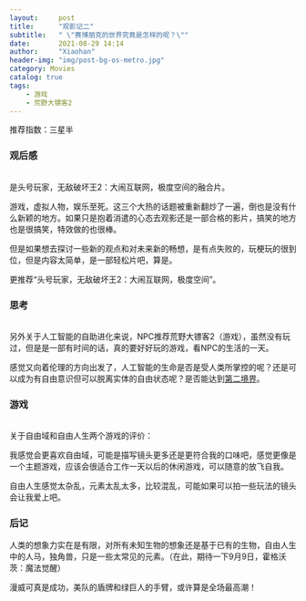 ```yaml
---
layout:     post
title:      "观影记二"
subtitle:   " \"赛博朋克的世界究竟是怎样的呢？\""
date:       2021-08-29 14:14
author:     "Xiaohan"
header-img: "img/post-bg-os-metro.jpg"
category: Movies
catalog: true
tags:
    - 游戏
    - 荒野大镖客2
---
```


推荐指数：三星半

### 观后感
<br>
是头号玩家，无敌破坏王2：大闹互联网，极度空间的融合片。

游戏，虚拟人物，娱乐至死。这三个大热的话题被重新翻炒了一遍，倒也是没有什么新颖的地方。如果只是抱着消遣的心态去观影还是一部合格的影片，搞笑的地方也是很搞笑，特效做的也很棒。

但是如果想去探讨一些新的观点和对未来新的畅想，是有点失败的，玩梗玩的很到位，但是内容太简单，是一部轻松片吧，算是。

更推荐“头号玩家，无敌破坏王2：大闹互联网，极度空间”。

### 思考
<br>
另外关于人工智能的自助进化来说，NPC推荐荒野大镖客2（游戏），虽然没有玩过，但是是一部有时间的话，真的要好好玩的游戏，看NPC的生活的一天。

感觉又向着伦理的方向出发了，人工智能的生命是否是受人类所掌控的呢？还是可以成为有自由意识但可以脱离实体的自由状态呢？是否能达到[第二境界](https://yangxiaohan0120.github.io/music/2021/08/12/Music-schwifty/)。

### 游戏
<br>
关于自由域和自由人生两个游戏的评价：

我感觉会更喜欢自由域，可能是描写镜头更多还是更符合我的口味吧，感觉更像是一个主题游戏，应该会很适合工作一天以后的休闲游戏，可以随意的放飞自我。

自由人生感觉太杂乱，元素太乱太多，比较混乱，可能如果可以拍一些玩法的镜头会让我爱上吧。

### 后记
人类的想象力实在是有限，对所有未知生物的想象还是基于已有的生物，自由人生中的人马，独角兽，只是一些太常见的元素。（在此，期待一下9月9日，霍格沃茨：魔法觉醒）

漫威可真是成功，美队的盾牌和绿巨人的手臂，或许算是全场最高潮！
